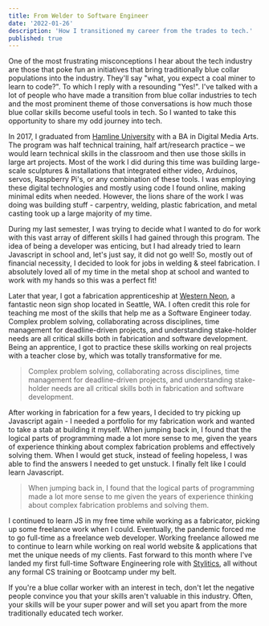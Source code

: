 ```yaml
---
title: From Welder to Software Engineer
date: '2022-01-26'
description: 'How I transitioned my career from the trades to tech.'
published: true
---
```


One of the most frustrating misconceptions I hear about the tech industry are those that poke fun an initiatives that bring traditionally blue collar populations into the industry. They'll say "what, you expect a coal miner to learn to code?". To which I reply with a resounding "Yes!". I've talked with a lot of people who have made a transition from blue collar industries to tech and the most prominent theme of those conversations is how much those blue collar skills become useful tools in tech. So I wanted to take this opportunity to share my odd journey into tech.

In 2017, I graduated from [Hamline University](https://hamline.edu) with a BA in Digital Media Arts. The program was half technical training, half art/research practice – we would learn technical skills in the classroom and then use those skills in large art projects. Most of the work I did during this time was building large-scale sculptures & installations that integrated either video, Arduinos, servos, Raspberry Pi's, or any combination of these tools. I was employing these digital technologies and mostly using code I found online, making minimal edits when needed. However, the lions share of the work I was doing was building stuff - carpentry, welding, plastic fabrication, and metal casting took up a large majority of my time.

During my last semester, I was trying to decide what I wanted to do for work with this vast array of different skills I had gained through this program. The idea of being a developer was enticing, but I had already tried to learn Javascript in school and, let's just say, it did not go well! So, mostly out of financial necessity, I decided to look for jobs in welding & steel fabrication. I absolutely loved all of my time in the metal shop at school and wanted to work with my hands so this was a perfect fit!

Later that year, I got a fabrication apprenticeship at [Western Neon](https://westernneon.com), a fantastic neon sign shop located in Seattle, WA. I often credit this role for teaching me most of the skills that help me as a Software Engineer today. Complex problem solving, collaborating across disciplines, time management for deadline-driven projects, and understanding stake-holder needs are all critical skills both in fabrication and software development. Being an apprentice, I got to practice these skills working on real projects with a teacher close by, which was totally transformative for me.

> Complex problem solving, collaborating across disciplines, time management for deadline-driven projects, and understanding stake-holder needs are all critical skills both in fabrication and software development.

After working in fabrication for a few years, I decided to try picking up Javascript again - I needed a portfolio for my fabrication work and wanted to take a stab at building it myself. When jumping back in, I found that the logical parts of programming made a lot more sense to me, given the years of experience thinking about complex fabrication problems and effectively solving them. When I would get stuck, instead of feeling hopeless, I was able to find the answers I needed to get unstuck. I finally felt like I could learn Javascript.

> When jumping back in, I found that the logical parts of programming made a lot more sense to me given the years of experience thinking about complex fabrication problems and solving them.

I continued to learn JS in my free time while working as a fabricator, picking up some freelance work when I could. Eventually, the pandemic forced me to go full-time as a freelance web developer. Working freelance allowed me to continue to learn while working on real world website & applications that met the unique needs of my clients. Fast forward to this month where I've landed my first full-time Software Engineering role with [Stylitics](https://stylitics.com), all without any formal CS training or Bootcamp under my belt.

If you're a blue collar worker with an interest in tech, don't let the negative people convince you that your skills aren't valuable in this industry. Often, your skills will be your super power and will set you apart from the more traditionally educated tech worker.
